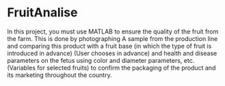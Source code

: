 # FruitAnalise
In this project, you must use MATLAB to ensure the quality of the fruit from the farm. This is done by photographing A sample from the production line and comparing this product with a fruit base (in which the type of fruit is introduced in advance) (User chooses in advance) and health and disease parameters on the fetus using color and diameter parameters, etc. (Variables for selected fruits) to confirm the packaging of the product and its marketing throughout the country.

